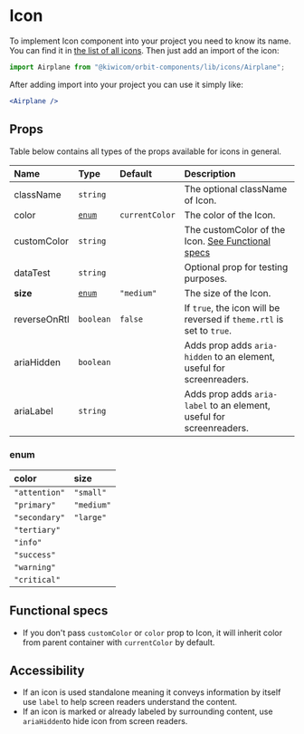 # Icon
To implement Icon component into your project you need to know its name. You can find it in [the list of all icons](https://kiwicom.github.io/orbit-components/?selectedKind=Icon&selectedStory=List%20of%20all%20icons). Then just add an import of the icon:
```jsx
import Airplane from "@kiwicom/orbit-components/lib/icons/Airplane";
```
After adding import into your project you can use it simply like:
```jsx
<Airplane />
```
## Props
Table below contains all types of the props available for icons in general.

| Name          | Type            | Default         | Description                      |
| :------------ | :-------------- | :-------------- | :------------------------------- |
| className     | `string`        |                 | The optional className of Icon.
| color         | [`enum`](#enum) | `currentColor`  | The color of the Icon.
| customColor   | `string`        |                 | The customColor of the Icon. [See Functional specs](#functional-specs)
| dataTest      | `string`        |                 | Optional prop for testing purposes.
| **size**      | [`enum`](#enum) | `"medium"`      | The size of the Icon.
| reverseOnRtl  | `boolean`       | `false`         | If `true`, the icon will be reversed if `theme.rtl` is set to `true`.
| ariaHidden    | `boolean`       |                 | Adds prop adds `aria-hidden` to an element, useful for screenreaders.
| ariaLabel     | `string`        |                 | Adds prop adds `aria-label` to an element, useful for screenreaders.

### enum

| color         | size       |
| :------------ | :--------- |
| `"attention"` | `"small"`  |
| `"primary"`   | `"medium"` |
| `"secondary"` | `"large"`  |
| `"tertiary"`  |            |
| `"info"`      |            |
| `"success"`   |            |
| `"warning"`   |            |
| `"critical"`  |            |

## Functional specs
* If you don't pass `customColor` or `color` prop to Icon, it will inherit color from parent container with `currentColor` by default.

## Accessibility
* If an icon is used standalone meaning it conveys information by itself use `label` to help screen readers understand the content.
* If an icon is marked or already labeled by surrounding content, use `ariaHidden`to hide icon from screen readers.
